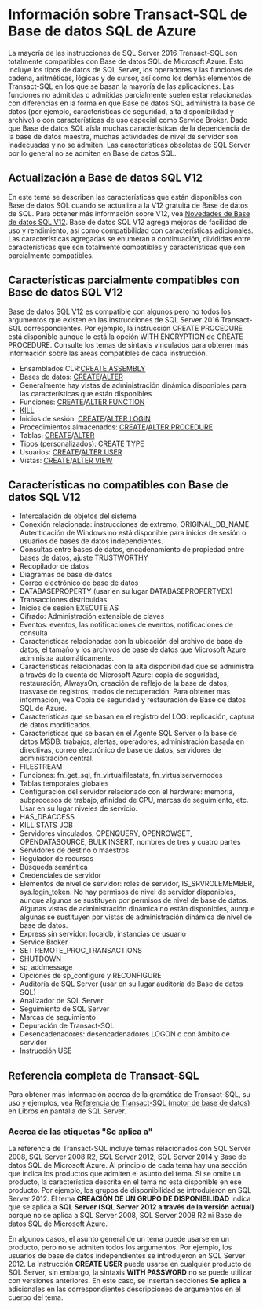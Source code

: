 <properties
   pageTitle="Información sobre Transact-SQL de Base de datos SQL de Azure | Microsoft Azure"
   description="Instrucciones de Transact-SQL en Base de datos SQL de Azure"
   services="sql-database"
   documentationCenter=""
   authors="BYHAM"
   manager="jeffreyg"
   editor=""
   tags=""/>

<tags
   ms.service="sql-database"
   ms.devlang="na"
   ms.topic="article"
   ms.tgt_pltfrm="na"
   ms.workload="data-management"
   ms.date="08/07/2015"
   ms.author="rick.byham@microsoft.com"/>

# Información sobre Transact-SQL de Base de datos SQL de Azure

La mayoría de las instrucciones de SQL Server 2016 Transact-SQL son totalmente compatibles con Base de datos SQL de Microsoft Azure. Esto incluye los tipos de datos de SQL Server, los operadores y las funciones de cadena, aritméticas, lógicas y de cursor, así como los demás elementos de Transact-SQL en los que se basan la mayoría de las aplicaciones. Las funciones no admitidas o admitidas parcialmente suelen estar relacionadas con diferencias en la forma en que Base de datos SQL administra la base de datos (por ejemplo, características de seguridad, alta disponibilidad y archivo) o con características de uso especial como Service Broker. Dado que Base de datos SQL aísla muchas características de la dependencia de la base de datos maestra, muchas actividades de nivel de servidor son inadecuadas y no se admiten. Las características obsoletas de SQL Server por lo general no se admiten en Base de datos SQL.

## Actualización a Base de datos SQL V12

En este tema se describen las características que están disponibles con Base de datos SQL cuando se actualiza a la V12 gratuita de Base de datos de SQL. Para obtener más información sobre V12, vea [Novedades de Base de datos SQL V12](sql-database-v12-whats-new.md). Base de datos SQL V12 agrega mejoras de facilidad de uso y rendimiento, así como compatibilidad con características adicionales. Las características agregadas se enumeran a continuación, divididas entre características que son totalmente compatibles y características que son parcialmente compatibles.

## Características parcialmente compatibles con Base de datos SQL V12

Base de datos SQL V12 es compatible con algunos pero no todos los argumentos que existen en las instrucciones de SQL Server 2016 Transact-SQL correspondientes. Por ejemplo, la instrucción CREATE PROCEDURE está disponible aunque lo está la opción WITH ENCRYPTION de CREATE PROCEDURE. Consulte los temas de sintaxis vinculados para obtener más información sobre las áreas compatibles de cada instrucción.

- Ensamblados CLR:[CREATE ASSEMBLY](https://msdn.microsoft.com/library/ms189524.aspx)
- Bases de datos: [CREATE](https://msdn.microsoft.com/library/dn268335.aspx)/[ALTER](https://msdn.microsoft.com/library/ms174269.aspx)
- Generalmente hay vistas de administración dinámica disponibles para las características que están disponibles
- Funciones: [CREATE](https://msdn.microsoft.com/library/ms186755.aspx)/[ALTER FUNCTION](https://msdn.microsoft.com/library/ms186967.aspx)
- [KILL](https://msdn.microsoft.com/library/ms173730.aspx) 
- Inicios de sesión: [CREATE](https://msdn.microsoft.com/library/ms189751.aspx)/[ALTER LOGIN](https://msdn.microsoft.com/library/ms189828.aspx)
- Procedimientos almacenados: [CREATE](https://msdn.microsoft.com/library/ms187926.aspx)/[ALTER PROCEDURE](https://msdn.microsoft.com/library/ms189762.aspx)
- Tablas: [CREATE](https://msdn.microsoft.com/library/dn305849.aspx)/[ALTER](https://msdn.microsoft.com/library/ms190273.aspx)
- Tipos (personalizados): [CREATE TYPE](https://msdn.microsoft.com/library/ms175007.aspx)
- Usuarios: [CREATE](https://msdn.microsoft.com/library/ms173463.aspx)/[ALTER USER](https://msdn.microsoft.com/library/ms176060.aspx)
- Vistas: [CREATE](https://msdn.microsoft.com/library/ms187956.aspx)/[ALTER VIEW](https://msdn.microsoft.com/library/ms173846.aspx)

## Características no compatibles con Base de datos SQL V12

- Intercalación de objetos del sistema
- Conexión relacionada: instrucciones de extremo, ORIGINAL\_DB\_NAME. Autenticación de Windows no está disponible para inicios de sesión o usuarios de bases de datos independientes.
- Consultas entre bases de datos, encadenamiento de propiedad entre bases de datos, ajuste TRUSTWORTHY
- Recopilador de datos
- Diagramas de base de datos
- Correo electrónico de base de datos
- DATABASEPROPERTY (usar en su lugar DATABASEPROPERTYEX)
- Transacciones distribuidas
- Inicios de sesión EXECUTE AS
- Cifrado: Administración extensible de claves
- Eventos: eventos, las notificaciones de eventos, notificaciones de consulta
- Características relacionadas con la ubicación del archivo de base de datos, el tamaño y los archivos de base de datos que Microsoft Azure administra automáticamente.
- Características relacionadas con la alta disponibilidad que se administra a través de la cuenta de Microsoft Azure: copia de seguridad, restauración, AlwaysOn, creación de reflejo de la base de datos, trasvase de registros, modos de recuperación. Para obtener más información, vea Copia de seguridad y restauración de Base de datos SQL de Azure.
- Características que se basan en el registro del LOG: replicación, captura de datos modificados.
- Características que se basan en el Agente SQL Server o la base de datos MSDB: trabajos, alertas, operadores, administración basada en directivas, correo electrónico de base de datos, servidores de administración central.
- FILESTREAM
- Funciones: fn\_get\_sql, fn\_virtualfilestats, fn\_virtualservernodes
- Tablas temporales globales
- Configuración del servidor relacionado con el hardware: memoria, subprocesos de trabajo, afinidad de CPU, marcas de seguimiento, etc. Usar en su lugar niveles de servicio.
- HAS\_DBACCESS
- KILL STATS JOB
- Servidores vinculados, OPENQUERY, OPENROWSET, OPENDATASOURCE, BULK INSERT, nombres de tres y cuatro partes
- Servidores de destino o maestros
- Regulador de recursos
- Búsqueda semántica
- Credenciales de servidor
- Elementos de nivel de servidor: roles de servidor, IS\_SRVROLEMEMBER, sys.login\_token. No hay permisos de nivel de servidor disponibles, aunque algunos se sustituyen por permisos de nivel de base de datos. Algunas vistas de administración dinámica no están disponibles, aunque algunas se sustituyen por vistas de administración dinámica de nivel de base de datos.
- Express sin servidor: localdb, instancias de usuario
- Service Broker
- SET REMOTE\_PROC\_TRANSACTIONS
- SHUTDOWN
- sp\_addmessage
- Opciones de sp\_configure y RECONFIGURE
- Auditoría de SQL Server (usar en su lugar auditoría de Base de datos SQL)
- Analizador de SQL Server
- Seguimiento de SQL Server
- Marcas de seguimiento
- Depuración de Transact-SQL
- Desencadenadores: desencadenadores LOGON o con ámbito de servidor
- Instrucción USE

## Referencia completa de Transact-SQL

Para obtener más información acerca de la gramática de Transact-SQL, su uso y ejemplos, vea [Referencia de Transact-SQL (motor de base de datos)](https://msdn.microsoft.com/library/bb510741.aspx) en Libros en pantalla de SQL Server.

### Acerca de las etiquetas "Se aplica a"

La referencia de Transact-SQL incluye temas relacionados con SQL Server 2008, SQL Server 2008 R2, SQL Server 2012, SQL Server 2014 y Base de datos SQL de Microsoft Azure. Al principio de cada tema hay una sección que indica los productos que admiten el asunto del tema. Si se omite un producto, la característica descrita en el tema no está disponible en ese producto. Por ejemplo, los grupos de disponibilidad se introdujeron en SQL Server 2012. El tema **CREACIÓN DE UN GRUPO DE DISPONIBILIDAD** indica que se aplica a **SQL Server (SQL Server 2012 a través de la versión actual)** porque no se aplica a SQL Server 2008, SQL Server 2008 R2 ni Base de datos SQL de Microsoft Azure.

En algunos casos, el asunto general de un tema puede usarse en un producto, pero no se admiten todos los argumentos. Por ejemplo, los usuarios de base de datos independientes se introdujeron en SQL Server 2012. La instrucción **CREATE USER** puede usarse en cualquier producto de SQL Server, sin embargo, la sintaxis **WITH PASSWORD** no se puede utilizar con versiones anteriores. En este caso, se insertan secciones **Se aplica a** adicionales en las correspondientes descripciones de argumentos en el cuerpo del tema.

<!---HONumber=Oct15_HO3-->